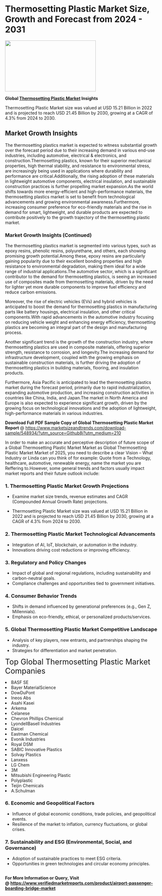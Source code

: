 <H1>Thermosetting Plastic Market Size, Growth and Forecast from 2024 - 2031</H1><img class="aligncenter size-medium wp-image-584254" src="https://thirdeyenews.in/wp-content/uploads/2024/09/Global-Market-Research-300x168.jpeg" alt="" width="300" height="168" /><p><strong>Global&nbsp;<a href="https://www.marketsizeandtrends.com/download-sample/548934/?utm_source=Github8j?utm_medium=210">Thermosetting Plastic Market</a> Insights</strong></p><p>Thermosetting Plastic Market size was valued at USD 15.21 Billion in 2022 and is projected to reach USD 21.45 Billion by 2030, growing at a CAGR of 4.3% from 2024 to 2030.</p><p><h2>Market Growth Insights</h2> <p>The thermosetting plastics market is expected to witness substantial growth over the forecast period due to their increasing demand in various end-use industries, including automotive, electrical & electronics, and construction.Thermosetting plastics, known for their superior mechanical properties, high thermal stability, and resistance to environmental stress, are increasingly being used in applications where durability and performance are critical.Additionally, the rising adoption of these materials in lightweight automotive components, electrical insulation, and sustainable construction practices is further propelling market expansion.As the world shifts towards more energy-efficient and high-performance materials, the thermosetting plastics market is set to benefit from technological advancements and growing environmental awareness.Furthermore, increasing consumer preference for eco-friendly materials and the rise in demand for smart, lightweight, and durable products are expected to contribute positively to the growth trajectory of the thermosetting plastic market.</p> <h3>Market Growth Insights (Continued)</h3> <p>The thermosetting plastics market is segmented into various types, such as epoxy resins, phenolic resins, polyurethane, and others, each showing promising growth potential.Among these, epoxy resins are particularly gaining popularity due to their excellent bonding properties and high resistance to environmental degradation, making them ideal for a wide range of industrial applications.The automotive sector, which is a significant contributor to the demand for thermosetting plastics, is seeing an increased use of composites made from thermosetting materials, driven by the need for lighter yet more durable components to improve fuel efficiency and reduce carbon emissions.</p> <p>Moreover, the rise of electric vehicles (EVs) and hybrid vehicles is anticipated to boost the demand for thermosetting plastics in manufacturing parts like battery housings, electrical insulation, and other critical components.With rapid advancements in the automotive industry focusing on reducing vehicle weight and enhancing energy efficiency, thermosetting plastics are becoming an integral part of the design and manufacturing process.</p> <p>Another significant trend is the growth of the construction industry, where thermosetting plastics are used in composite materials, offering superior strength, resistance to corrosion, and longevity.The increasing demand for infrastructure development, coupled with the growing emphasis on sustainable construction materials, is further driving the adoption of thermosetting plastics in building materials, flooring, and insulation products.</p> <p>Furthermore, Asia Pacific is anticipated to lead the thermosetting plastics market during the forecast period, primarily due to rapid industrialization, expanding automotive production, and increasing construction activities in countries like China, India, and Japan.The market in North America and Europe is also expected to experience significant growth, driven by the growing focus on technological innovations and the adoption of lightweight, high-performance materials in various industries.</p> <p><span class=""><strong>Download Full PDF Sample Copy of Global Thermosetting Plastic Market Report</strong> @ <a href="https://www.marketsizeandtrends.com/download-sample/548934/?utm_source=Github8j?utm_medium=210" target="_blank">https://www.marketsizeandtrends.com/download-sample/548934/?utm_source=Github8j?utm_medium=210</a></span></p><p>In order to make an accurate and perceptive description of future scope of a Global&nbsp;Thermosetting Plastic Market Market as Global&nbsp;Thermosetting Plastic Market Market of 2025, you need to describe a clear Vision &ndash; What Industry or Linda can you think of for example: Quote from a Technology, healthcare, automotive, renewable energy, name the market you are Reffering to.However, some general trends and factors usually impact market reports and their future outlook include:</p><h3>1.&nbsp;<strong>Thermosetting Plastic Market Growth Projections</strong></h3><ul><li>Examine market size trends, revenue estimates and CAGR (Compounded Annual Growth Rate) projections.</li><li><p>Thermosetting Plastic Market size was valued at USD 15.21 Billion in 2022 and is projected to reach USD 21.45 Billion by 2030, growing at a CAGR of 4.3% from 2024 to 2030.</p></li></ul><h3>2.&nbsp;<strong>Thermosetting Plastic Market Technological Advancements</strong></h3><ul><li>Integration of AI, IoT, blockchain, or automation in the industry.</li><li>Innovations driving cost reductions or improving efficiency.</li></ul><h3>3.&nbsp;<strong>Regulatory and Policy Changes</strong></h3><ul><li>Impact of global and regional regulations, including sustainability and carbon-neutral goals.</li><li>Compliance challenges and opportunities tied to government initiatives.</li></ul><h3>4.&nbsp;<strong>Consumer Behavior Trends</strong></h3><ul><li>Shifts in demand influenced by generational preferences (e.g., Gen Z, Millennials).</li><li>Emphasis on eco-friendly, ethical, or personalized products/services.</li></ul><h3>5.&nbsp;<strong>Global Thermosetting Plastic Market Competitive Landscape</strong></h3><ul><li>Analysis of key players, new entrants, and partnerships shaping the industry.</li><li>Strategies for differentiation and market penetration.</li></ul><p data-pm-slice="1 1 []"><span style="color: inherit; font-family: inherit; font-size: 25px;">Top Global Thermosetting Plastic Market Companies</span></p><div class="" data-test-id=""><p><li>BASF SE</li><li> Bayer MaterialScience</li><li> DowDuPont</li><li> Ineos Abs</li><li> Asahi Kasei</li><li> Arkema</li><li> Celanese</li><li> Chevron Phillips Chemical</li><li> LyondellBasell Industries</li><li> Daicel</li><li> Eastman Chemical</li><li> Evonik Industries</li><li> Royal DSM</li><li> SABIC Innovative Plastics</li><li> Solvay Plastics</li><li> Lanxess</li><li> LG Chem</li><li> 3M</li><li> Mitsubishi Engineering Plastic</li><li> Polyplastic</li><li> Teijin Chemicals</li><li> A.Schulman</li></p></div><h3>6.&nbsp;<strong>Economic and Geopolitical Factors</strong></h3><ul><li>Influence of global economic conditions, trade policies, and geopolitical events.</li><li>Resilience of the market to inflation, currency fluctuations, or global crises.</li></ul><h3>7.&nbsp;<strong>Sustainability and ESG (Environmental, Social, and Governance)</strong></h3><ul><li>Adoption of sustainable practices to meet ESG criteria.</li><li>Opportunities in green technologies and circular economy principles.</li></ul><h2><strong style="font-size: 14px;">For More Information or Query, Visit @&nbsp;</strong><a style="background-color: #ffffff; font-size: 14px;" href="https://www.marketsizeandtrends.com/report/thermosetting-plastic-market/" target="_blank">https://www.verifiedmarketreports.com/product/airport-passenger-boarding-bridge-market</a></h2>
